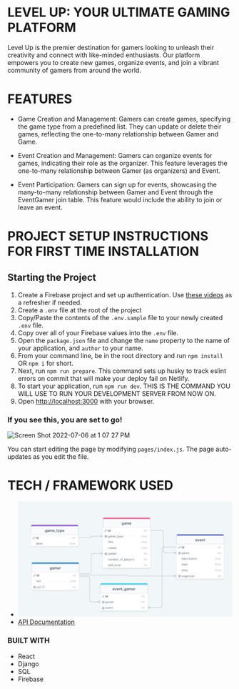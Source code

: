 # LEVEL UP: YOUR ULTIMATE GAMING PLATFORM
Level Up is the premier destination for gamers looking to unleash their creativity and connect with like-minded enthusiasts. Our platform empowers you to create new games, organize events, and join a vibrant community of gamers from around the world.

# FEATURES
- Game Creation and Management: Gamers can create games, specifying the game type from a predefined list. They can update or delete their games, reflecting the one-to-many relationship between Gamer and Game.

- Event Creation and Management: Gamers can organize events for games, indicating their role as the organizer. This feature leverages the one-to-many relationship between Gamer (as organizers) and Event.

- Event Participation: Gamers can sign up for events, showcasing the many-to-many relationship between Gamer and Event through the EventGamer join table. This feature would include the ability to join or leave an event.

# PROJECT SETUP INSTRUCTIONS FOR FIRST TIME INSTALLATION
## Starting the Project
1. Create a Firebase project and set up authentication. Use [these videos](https://vimeo.com/showcase/codetracker-firebase) as a refresher if needed.
1. Create a `.env` file at the root of the project
1. Copy/Paste the contents of the `.env.sample` file to your newly created `.env` file.
1. Copy over all of your Firebase values into the `.env` file.
1. Open the `package.json` file and change the `name` property to the name of your application, and `author` to  your name.
1. From your command line, be in the root directory and run `npm install` OR `npm i` for short.
1. Next, run `npm run prepare`. This command sets up husky to track eslint errors on commit that will make your deploy fail on Netlify.
1. To start your application, run `npm run dev`. THIS IS THE COMMAND YOU WILL USE TO RUN YOUR DEVELOPMENT SERVER FROM NOW ON.
1. Open [http://localhost:3000](http://localhost:3000) with your browser.

### If you see this, you are set to go!
<img width="450" alt="Screen Shot 2022-07-06 at 1 07 27 PM" src="https://user-images.githubusercontent.com/29741570/177615077-9b6a75bc-0260-4d29-bb88-bd95a3140687.png">


You can start editing the page by modifying `pages/index.js`. The page auto-updates as you edit the file.

# TECH / FRAMEWORK USED
- ![ERD](assets/erd.png "Screenshot 2024-07-17") 
- [API Documentation](https://documenter.getpostman.com/view/29856352/2sA3kSo3i8)

### BUILT WITH  
- React
- Django
- SQL
- Firebase

